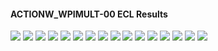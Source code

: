#### ACTIONW_WPIMULT-00 ECL Results

![](ECL/ACTIONW_WPIMULT-00-Field_Production_Comparison_Plot.png)
![](ECL/ACTIONW_WPIMULT-00-Field_Water_Injection_Comparison_Plot.png)
![](ECL/ACTIONW_WPIMULT-00-Well_OP01_PI_Preferred_Phase_Comparison_Plot.png)
![](ECL/ACTIONW_WPIMULT-00-Well_OP01_Production_Performance.png)
![](ECL/ACTIONW_WPIMULT-00-Well_OP02_PI_Preferred_Phase_Comparison_Plot.png)
![](ECL/ACTIONW_WPIMULT-00-Well_OP02_Production_Performance.png)
![](ECL/ACTIONW_WPIMULT-00-Well_OP03_PI_Preferred_Phase_Comparison_Plot.png)
![](ECL/ACTIONW_WPIMULT-00-Well_OP03_Production_Performance.png)
![](ECL/ACTIONW_WPIMULT-00-Well_OP04_PI_Preferred_Phase_Comparison_Plot.png)
![](ECL/ACTIONW_WPIMULT-00-Well_OP04_Production_Performance.png)
![](ECL/ACTIONW_WPIMULT-00-Well_OP05_PI_Preferred_Phase_Comparison_Plot.png)
![](ECL/ACTIONW_WPIMULT-00-Well_OP05_Production_Performance.png)
![](ECL/ACTIONW_WPIMULT-00-Well_WI01_Water_Injection_Performance.png)
![](ECL/ACTIONW_WPIMULT-00-Well_WI02_Water_Injection_Performance.png)
![](ECL/ACTIONW_WPIMULT-00-Well_WI03_Water_Injection_Performance.png)
![](ECL/ACTIONW_WPIMULT-00-Well_WI04_Water_Injection_Performance.png)
